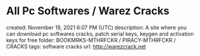 # All Pc Softwares / Warez Cracks

created: November 19, 2021 6:07 PM (UTC)
description: A site where you can download pc softwares cracks, patch serial keys, keygen and activation keys for free
folder: BOOKMRKS-MTHRFCKR / PIRACY-MTHRFCKR / CRACKS
tags: software cracks
url: http://warezcrack.net